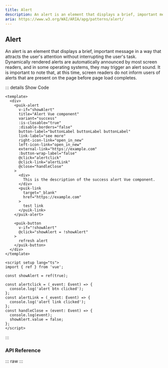 ```yaml
---
title: Alert
description: An alert is an element that displays a brief, important message in a way that attracts the user's attention without interrupting the user's task. Dynamically rendered alerts are automatically announced by most screen readers, and in some operating systems, they may trigger an alert sound. It is important to note that, at this time, screen readers do not inform users of alerts that are present on the page before page load completes.
aria: https://www.w3.org/WAI/ARIA/apg/patterns/alert/
---
```

<script setup>
  import Alert from '@vitepress/components/Alert.vue';
  import DataAttributes from '@vitepress/components/DataAttributes.vue';

  const attributes = [
    {
      prop: 'title',
      default: 'undefined',
      type: 'string',
      description: 'Sets the alert title',
      required: false
    },
    {
      prop: 'description',
      default: 'undefined',
      type: 'string',
      description: 'Sets the alert description (also exists as a default slot)',
      required: false
    },
    {
      prop: 'variant',
      default: 'success',
      type: 'PuikAlertVariants',
      details: `
export enum PuikAlertVariants {
  Success = 'success',
  Warning = 'warning',
  Danger = 'danger',
  Info = 'info'
}
      `,
      description: 'Sets the alert variant',
      required: false
    },
    {
      prop: 'isClosable',
      default: 'false',
      type: 'boolean',
      description: 'Displays a close button which emits a `close event` on click',
      required: false
    },
    {
      prop: 'disableBorders',
      default: 'false',
      type: 'boolean',
      description: 'Disables alert borders',
      required: false
    },
    {
      prop: 'buttonLabel',
      default: 'undefined',
      type: 'string',
      description: 'Label of the Action button',
      required: false
    },
    {
      prop: 'linkLabel',
      default: 'undefined',
      type: 'string',
      description: 'Label of the Link button',
      required: false
    },
    {
      prop: 'buttonWrapLabel',
      default: 'false',
      type: 'boolean',
      description: 'Sets the carriage return for label of Action and Link buttons',
      required: false
    },
    {
      prop: 'leftIconBtn',
      default: 'undefined',
      type: 'string',
      description: 'Sets icon on the left side of the Action button (from Material Symbols: https://fonts.google.com/icons)',
      required: false
    },
    {
      prop: 'rightIconBtn',
      default: 'undefined',
      type: 'string',
      description: 'Sets icon on the right side of the Action button (from Material Symbols: https://fonts.google.com/icons)',
      required: false
    },
    {
      prop: 'leftIconLink',
      default: 'undefined',
      type: 'string',
      description: 'Sets icon on the left side of the Link button (from Material Symbols: https://fonts.google.com/icons)',
      required: false
    },
    {
      prop: 'rightIconLink',
      default: 'undefined',
      type: 'string',
      description: 'Sets icon on the right side of the Link button (from Material Symbols: https://fonts.google.com/icons)',
      required: false
    },
    {
      prop: 'internalLink',
      default: 'undefined',
      type: 'string',
      description: 'Internal link for the Link button (use vue `router-link` under the hood)',
      required: false
    },
    {
      prop: 'externalLink',
      default: 'undefined',
      type: 'string',
      description: 'External link for the Link button (use a native `a` tag link under the hood)',
      required: false
    },
    {
      prop: 'ariaLive',
      default: 'polite',
      type: 'polite | assertive | off',
      description: 'Option for "aria-live" attribute',
      required: false
    },
    {
      prop: 'ariaLabelBtn',
      default: 'undefined',
      type: 'string',
      description: 'ARIA label for the Action button',
      required: false
    },
    {
      prop: 'ariaLabelLink',
      default: 'undefined',
      type: 'string',
      description: 'ARIA label for the Link button',
      required: false
    },
    {
      prop: 'dataTest',
      default: 'undefined',
      type: 'string',
      description: 'Sets the data-test attribute for the alert components `title-${dataTest}` `description-${dataTest}` `button-${dataTest}',
      required: false
    }
  ];
</script>

## Alert

An alert is an element that displays a brief, important message in a way that attracts the user's attention without interrupting the user's task. Dynamically rendered alerts are automatically announced by most screen readers, and in some operating systems, they may trigger an alert sound. It is important to note that, at this time, screen readers do not inform users of alerts that are present on the page before page load completes.

<Alert />

::: details Show Code

```vue
<template>
  <div>
    <puik-alert
      v-if="showAlert"
      title="Alert Vue component"
      variant="success"
      :is-closable="true"
      :disable-borders="false"
      button-label="buttonLabel buttonLabel buttonLabel"
      link-label="see more"
      right-icon-link="open_in_new"
      left-icon-link="open_in_new"
      external-link="https://example.com"
      :button-wrap-label="false"
      @click="alertclick"
      @click-link="alertLink"
      @close="handleClose"
    >
      <div>
        This is the description of the success alert Vue component.
      </div>
      <puik-link
        target="_blank"
        href="https://example.com"
      >
        test link
      </puik-link>
    </puik-alert>

    <puik-button
      v-if="!showAlert"
      @click="showAlert = !showAlert"
    >
      refresh alert
    </puik-button>
  </div>
</template>

<script setup lang="ts">
import { ref } from 'vue';

const showAlert = ref(true);

const alertclick = (_event: Event) => {
  console.log('alert btn clicked');
};
const alertLink = (_event: Event) => {
  console.log('alert link clicked');
};
const handleClose = (event: Event) => {
  console.log(event);
  showAlert.value = false;
};
</script>
```

:::

### API Reference

::: raw
<DataAttributes :attributes="attributes" />
:::
